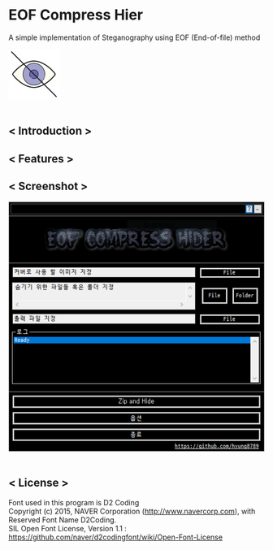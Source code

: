 # EOF Compress Hier

A simple implementation of Steganography using EOF (End-of-file) method

<img src="/res/icons8-hide-100.png"><br></br>

## < Introduction >

## < Features >

## < Screenshot >
<img src="demo1.png"><br></br>

## < License >

Font used in this program is D2 Coding<br>
Copyright (c) 2015, NAVER Corporation (http://www.navercorp.com), with Reserved Font Name D2Coding.<br>
SIL Open Font License, Version 1.1 : https://github.com/naver/d2codingfont/wiki/Open-Font-License
